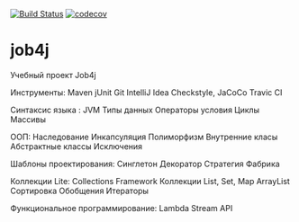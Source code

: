 [![Build Status](https://travis-ci.org/RVohmin/job4j.svg?branch=master)](https://travis-ci.org/RVohmin/job4j)
[![codecov](https://codecov.io/gh/RVohmin/job4j/branch/master/graph/badge.svg)](https://codecov.io/gh/RVohmin/job4j)


# job4j
Учебный проект Job4j

Инструменты:
Maven
jUnit
Git
IntelliJ Idea
Сheckstyle, JaCoCo
Travic CI

Синтаксис языка :
JVM
Типы данных
Операторы условия
Циклы
Массивы

ООП:
Наследование
Инкапсуляция
Полиморфизм
Внутренние класы
Абстрактные классы
Исключения

Шаблоны проектирования:
Синглетон
Декоратор
Стратегия
Фабрика

Коллекции Lite:
Collections Framework
Коллекции List, Set, Map
ArrayList
Сортировка
Обобщения
Итераторы

Функциональное программирование:
Lambda
Stream API